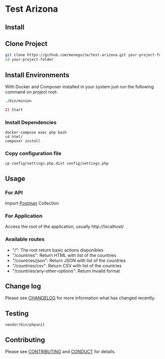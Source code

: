 # Test Arizona

## Install

## Clone Project

```bash
git clone https://github.com/meneguite/test-arizona.git your-project-folder
cd your-project-folder
```


## Install Environments
With Docker and Composer installed in your system just run the following command on project root:

```bash
./bin/minion

2) Start

```

### Install Dependencies

```shell
docker-compose exec php bash
cd html/
composer install
```
### Copy configuration file

```shell
cp config/settings.php.dist config/settings.php
```


## Usage

### For API
Import [Postman](api-silex-skeleton.postman_collection.json) Collection

### For Application

Access the root of the application, usually http://localhost/

### Available routes

* "/":   The root return basic actions disponibles
* "/countries":   Return HTML with list of the countries
* "/countries/json":   Return JSON with list of the countries
* "/countries/csv":   Return CSV with list of the countries
* "/countries/any-other-options": Return Invalid format

## Change log

Please see [CHANGELOG](CHANGELOG.md) for more information what has changed recently.

## Testing

```shell
vendor/bin/phpunit
```

## Contributing

Please see [CONTRIBUTING](CONTRIBUTING.md) and [CONDUCT](CONDUCT.md) for details.
